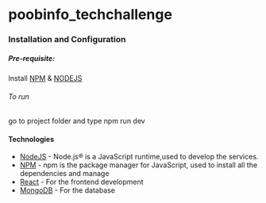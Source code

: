 # poobinfo_techchallenge
### Installation and Configuration

##### Pre-requisite:
Install [NPM] & [NODEJS]

###### To run
go to project folder and type npm run dev

#### Technologies

* [NodeJS]  - Node.js® is a JavaScript runtime,used to develop the services.
* [NPM]     - npm is the package manager for JavaScript, used to install all the dependencies and manage
* [React]   - For the frontend development
* [MongoDB] - For the database

[//]: #

   [NodeJS]:<https://nodejs.org/en/>
   [NPM]: <https://www.npmjs.com>
   [React]: <https://reactjs.org/>
   [MongoDB]: <https://www.mongodb.com/>